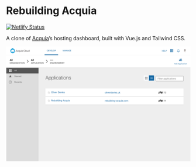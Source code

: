 # Rebuilding Acquia

[![Netlify Status](https://api.netlify.com/api/v1/badges/8cc12712-590a-47c7-bb78-d65e9249ac1d/deploy-status)](https://app.netlify.com/sites/rebuilding-acquia/deploys)

A clone of [Acquia](https://www.acquia.com)’s hosting dashboard, built with Vue.js and Tailwind CSS.

![A screenshot of the applications page in the list view](docs/images/applications-list.png)
